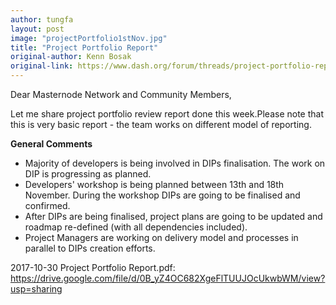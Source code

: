 ```yaml
---
author: tungfa
layout: post
image: "projectPortfolio1stNov.jpg"
title: "Project Portfolio Report"
original-author: Kenn Bosak 
original-link: https://www.dash.org/forum/threads/project-portfolio-report.17424/#post-144670
---
```


Dear Masternode Network and Community Members,

Let me share project portfolio review report done this week.Please note that this is very basic report - the team works on different model of reporting.

**General Comments**

-   Majority of developers is being involved in DIPs finalisation. The work on DIP is progressing as planned.
-   Developers' workshop is being planned between 13th and 18th November. During the workshop DIPs are going to be finalised and confirmed.
-   After DIPs are being finalised, project plans are going to be updated and roadmap re-defined (with all dependencies included).
-   Project Managers are working on delivery model and processes in parallel to DIPs creation efforts.

2017-10-30 Project Portfolio Report.pdf:
<https://drive.google.com/file/d/0B_yZ4OC682XgeFlTUUJOcUkwbWM/view?usp=sharing>
